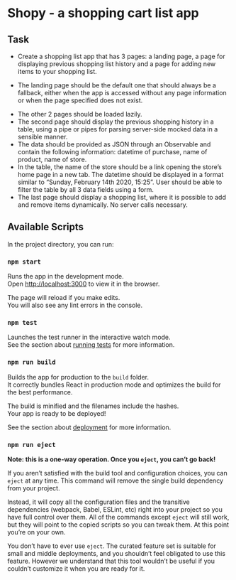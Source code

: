 # Shopy - a shopping cart list app

## Task

- Create a shopping list app that has 3 pages: a landing page, a page for displaying previous shopping list history and a page for adding new items to your shopping list.
+ The landing page should be the default one that should always be a fallback, either when the app is accessed without any page information or when the page specified does not exist.
- The other 2 pages should be loaded lazily.
- The second page should display the previous shopping history in a table, using a pipe or pipes for parsing server-side mocked data in a sensible manner.
- The data should be provided as JSON through an Observable and contain the following information: datetime of purchase, name of product, name of store.
- In the table, the name of the store should be a link opening the store’s home page in a new tab. The datetime should be displayed in a format similar to “Sunday, February 14th 2020, 15:25”. User should be able to filter the table by all 3 data fields using a form.
- The last page should display a shopping list, where it is possible to add and remove items dynamically. No server calls necessary.

## Available Scripts

In the project directory, you can run:

### `npm start`

Runs the app in the development mode.\
Open [http://localhost:3000](http://localhost:3000) to view it in the browser.

The page will reload if you make edits.\
You will also see any lint errors in the console.

### `npm test`

Launches the test runner in the interactive watch mode.\
See the section about [running tests](https://facebook.github.io/create-react-app/docs/running-tests) for more information.

### `npm run build`

Builds the app for production to the `build` folder.\
It correctly bundles React in production mode and optimizes the build for the best performance.

The build is minified and the filenames include the hashes.\
Your app is ready to be deployed!

See the section about [deployment](https://facebook.github.io/create-react-app/docs/deployment) for more information.

### `npm run eject`

**Note: this is a one-way operation. Once you `eject`, you can’t go back!**

If you aren’t satisfied with the build tool and configuration choices, you can `eject` at any time. This command will remove the single build dependency from your project.

Instead, it will copy all the configuration files and the transitive dependencies (webpack, Babel, ESLint, etc) right into your project so you have full control over them. All of the commands except `eject` will still work, but they will point to the copied scripts so you can tweak them. At this point you’re on your own.

You don’t have to ever use `eject`. The curated feature set is suitable for small and middle deployments, and you shouldn’t feel obligated to use this feature. However we understand that this tool wouldn’t be useful if you couldn’t customize it when you are ready for it.
